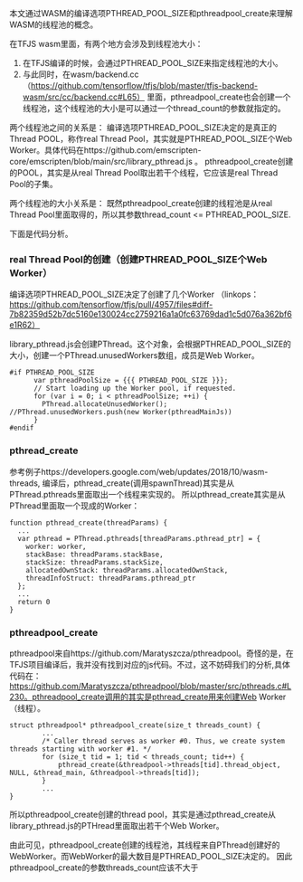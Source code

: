 本文通过WASM的编译选项PTHREAD_POOL_SIZE和pthreadpool_create来理解WASM的线程池的概念。

在TFJS wasm里面，有两个地方会涉及到线程池大小：
1. 在TFJS编译的时候，会通过PTHREAD_POOL_SIZE来指定线程池的大小。
2. 与此同时，在wasm/backend.cc（https://github.com/tensorflow/tfjs/blob/master/tfjs-backend-wasm/src/cc/backend.cc#L65） 里面，pthreadpool_create也会创建一个线程池，这个线程池的大小是可以通过一个thread_count的参数就指定的。


两个线程池之间的关系是：
编译选项PTHREAD_POOL_SIZE决定的是真正的Thread POOL，称作real Thread Pool，其实就是PTHREAD_POOL_SIZE个Web Worker。具体代码在https://github.com/emscripten-core/emscripten/blob/main/src/library_pthread.js 。
pthreadpool_create创建的POOL，其实是从real Thread Pool取出若干个线程，它应该是real Thread Pool的子集。

两个线程池的大小关系是：
既然pthreadpool_create创建的线程池是从real Thread Pool里面取得的，所以其参数thread_count <= PTHREAD_POOL_SIZE.

下面是代码分析。
### real Thread Pool的创建（创建PTHREAD_POOL_SIZE个Web Worker）

编译选项PTHREAD_POOL_SIZE决定了创建了几个Worker （linkops： https://github.com/tensorflow/tfjs/pull/4957/files#diff-7b82359d52b7dc5160e130024cc2759216a1a0fc63769dad1c5d076a362bf6e1R62）

library_pthread.js会创建PThread。这个对象，会根据PTHREAD_POOL_SIZE的大小，创建一个PThread.unusedWorkers数组，成员是Web Worker。

```
#if PTHREAD_POOL_SIZE
      var pthreadPoolSize = {{{ PTHREAD_POOL_SIZE }}};
      // Start loading up the Worker pool, if requested.
      for (var i = 0; i < pthreadPoolSize; ++i) {
        PThread.allocateUnusedWorker(); //PThread.unusedWorkers.push(new Worker(pthreadMainJs))
      }
#endif
```

### pthread_create
参考例子https://developers.google.com/web/updates/2018/10/wasm-threads, 编译后，pthread_create(调用spawnThread)其实是从PThread.pthreads里面取出一个线程来实现的。
所以pthread_create其实是从PThread里面取一个现成的Worker：

```
function pthread_create(threadParams) {
  ...
  var pthread = PThread.pthreads[threadParams.pthread_ptr] = {
    worker: worker,
    stackBase: threadParams.stackBase,
    stackSize: threadParams.stackSize,
    allocatedOwnStack: threadParams.allocatedOwnStack,
    threadInfoStruct: threadParams.pthread_ptr
  };
  ...
  return 0
}

```

### pthreadpool_create
pthreadpool来自https://github.com/Maratyszcza/pthreadpool。奇怪的是，在TFJS项目编译后，我并没有找到对应的js代码。不过，这不妨碍我们的分析,具体代码在：
https://github.com/Maratyszcza/pthreadpool/blob/master/src/pthreads.c#L230。pthreadpool_create调用的其实是pthread_create用来创建Web Worker（线程）。
```
struct pthreadpool* pthreadpool_create(size_t threads_count) {
        ...
		/* Caller thread serves as worker #0. Thus, we create system threads starting with worker #1. */
		for (size_t tid = 1; tid < threads_count; tid++) {
			pthread_create(&threadpool->threads[tid].thread_object, NULL, &thread_main, &threadpool->threads[tid]);
		}
        ...
}
```

所以pthreadpool_create创建的thread pool，其实是通过pthread_create从library_pthread.js的PTHread里面取出若干个Web Worker。

由此可见，pthreadpool_create创建的线程池，其线程来自PThread创建好的WebWorker。而WebWorker的最大数目是PTHREAD_POOL_SIZE决定的。
因此pthreadpool_create的参数threads_count应该不大于

